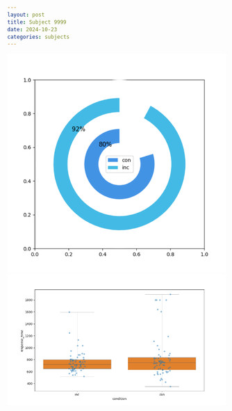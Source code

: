```yaml
---
layout: post
title: Subject 9999
date: 2024-10-23
categories: subjects
---
```


![](data/9999/run-12/9999_accuracy_by_condition.png)
![](data/9999/run-12/9999_rt.png)

